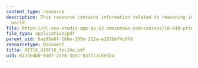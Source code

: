 ```yaml
---
content_type: resource
description: This resource contains information related to reasoning in an uncertain
  world.
file: https://ol-ocw-studio-app-qa.s3.amazonaws.com/courses/16-410-principles-of-autonomy-and-decision-making-fall-2010/617de4b0910723783b0c8377c316e3ba_MIT16_410F10_lec19a.pdf
file_type: application/pdf
parent_uid: 6ae95a6f-16be-365e-312a-e193bb74c8fd
resourcetype: Document
title: MIT16_410F10_lec19a.pdf
uid: 617de4b0-9107-2378-3b0c-8377c316e3ba
---
```

